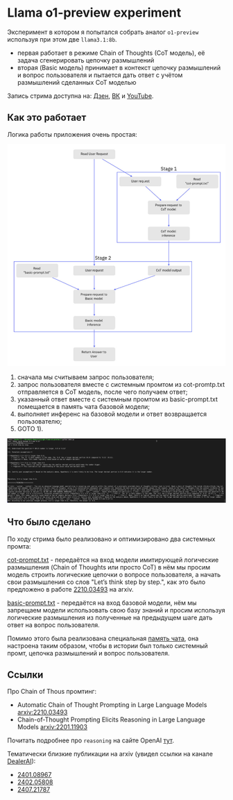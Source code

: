 # Llama o1-preview experiment

Эксперимент в котором я попытался собрать аналог `o1-preview` используя при этом две `llama3.1:8b`.

- первая работает в режиме Chain of Thoughts (CoT модель), её задача сгенерировать цепочку размышлений
- вторая (Basic модель) принимает в контекст цепочку размышлений и вопрос пользователя и пытается дать ответ с учётом
  размышлений сделанных CoT моделью

Запись стрима доступна на:
[Дзен](https://dzen.ru/video/watch/66e63069d60c1010815386ad),
[ВК](https://vk.com/evilfreelancer?z=video-216892577_456239091%2Fvideos-216892577%2Fpl_-216892577_-2) и
[YouTube](https://www.youtube.com/watch?v=0upnhlTVB4w).

## Как это работает

Логика работы приложения очень простая:

![Схема приложения](./assets/example.jpg)

1) сначала мы считываем запрос пользователя;
2) запрос пользователя вместе с системным промтом из cot-promtp.txt отправляется в CoT модель, после чего получаем
   ответ;
3) указанный ответ вместе с системным промтом из basic-prompt.txt помещается в память чата базовой модели;
4) выполняет инференс на базовой модели и ответ возвращается пользователю;
5) GOTO 1).

![Пример работы](./assets/thinking.png)

## Что было сделано

По ходу стрима было реализовано и оптимизировано два системных промта:

[cot-prompt.txt](https://github.com/EvilFreelancer/llama-o1-preview/blob/main/cot-prompt.txt) - передаётся на вход
модели имитирующей логические размышления (Chain of Thoughts или просто CoT) в нём мы просим модель
строить логические цепочки о вопросе пользователя, а начать свои размышления со слов "Let’s think step by step.", как
это было предложено в работе [2210.03493](https://arxiv.org/abs/2210.03493) на arxiv.

[basic-prompt.txt](https://github.com/EvilFreelancer/llama-o1-preview/blob/main/basic-prompt.txt) - передаётся на вход
базовой модели, нём мы запрещаем модели использовать свою базу знаний и просим используя логические размышления из
полученные на предыдущем шаге дать ответ на вопрос пользователя.

Помимо этого была реализована
специальная [память чата](https://github.com/EvilFreelancer/llama-o1-preview/blob/main/chat_history.py), она настроена
таким образом, чтобы в истории был только системный промт, цепочка размышлений и вопрос пользователя.

## Ссылки

Про Chain of Thous промтинг:

- Automatic Chain of Thought Prompting in Large Language Models [arxiv:2210.03493](https://arxiv.org/abs/2210.03493)
- Chain-of-Thought Prompting Elicits Reasoning in Large Language
  Models [arxiv:2201.11903](https://arxiv.org/abs/2201.11903)

Почитать подробнее про `reasoning` на сайте
OpenAI [тут](https://platform.openai.com/docs/guides/reasoning?reasoning-prompt-examples=research).

Тематически близкие публикации на arxiv (увидел ссылки на канале [DealerAI](https://t.me/dealerAI)):

- [2401.08967](https://arxiv.org/abs/2401.08967)
- [2402.05808](https://arxiv.org/abs/2402.05808)
- [2407.21787](https://arxiv.org/abs/2407.21787)
